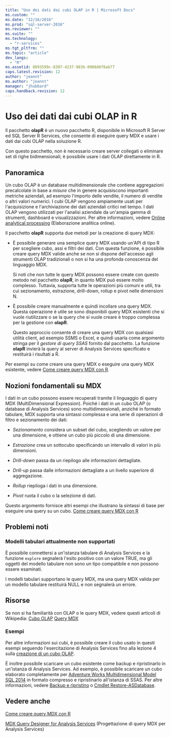 ```yaml
---
title: "Uso dei dati dai cubi OLAP in R | Microsoft Docs"
ms.custom: ""
ms.date: "12/16/2016"
ms.prod: "sql-server-2016"
ms.reviewer: ""
ms.suite: ""
ms.technology: 
  - "r-services"
ms.tgt_pltfrm: ""
ms.topic: "article"
dev_langs: 
  - "R"
ms.assetid: 8093599c-8307-4237-983b-0908d0f8ab77
caps.latest.revision: 12
author: "jeannt"
ms.author: "jeannt"
manager: "jhubbard"
caps.handback.revision: 12
---
```

# Uso dei dati dai cubi OLAP in R

Il pacchetto **olapR** è un nuovo pacchetto R, disponibile in Microsoft R Server ed SQL Server R Services, che consente di eseguire query MDX e usare i dati dai cubi OLAP nella soluzione R.

Con questo pacchetto, non è necessario creare server collegati o eliminare set di righe bidimensionali; è possibile usare i dati OLAP direttamente in R.

## <a name="overview"></a>Panoramica

Un cubo OLAP è un database multidimensionale che contiene aggregazioni precalcolate in base a *misure* che in genere acquisiscono importanti metriche aziendali, ad esempio l'importo delle vendite, il numero di vendite o altri valori numerici. I cubi OLAP vengono ampiamente usati per l'acquisizione e l'archiviazione dei dati aziendali critici nel tempo. I dati OLAP vengono utilizzati per l'analisi aziendale da un'ampia gamma di strumenti, dashboard e visualizzazioni. Per altre informazioni, vedere [Online analytical processing](https://en.wikipedia.org/wiki/Online_analytical_processing) (Elaborazione analitica online).

Il pacchetto **olapR** supporta due metodi per la creazione di query MDX: 

- È possibile generare una semplice query MDX usando un'API di tipo R per scegliere cubo, assi e filtri dei dati. Con questa funzione, è possibile creare query MDX valide anche se non si dispone dell'accesso agli strumenti OLAP tradizionali o non si ha una profonda conoscenza del linguaggio MDX.

  Si noti che non tutte le query MDX possono essere create con questo metodo nel pacchetto **olapR**, in quanto MDX può essere molto complesso. Tuttavia, supporta tutte le operazioni più comuni e utili, tra cui sezionamento, estrazione, drill-down, rollup e pivot nelle dimensioni N.

+ È possibile creare manualmente e quindi incollare una query MDX. Questa operazione è utile se sono disponibili query MDX esistenti che si vuole riutilizzare o se la query che si vuole creare è troppo complessa per la gestione con **olapR**. 

  Questo approccio consente di creare una query MDX con qualsiasi utilità client, ad esempio SSMS o Excel, e quindi usarla come argomento stringa per il *gestore di query SSAS* fornito dal pacchetto. La funzione **olapR** invierà la query al server di Analysis Services specificato e restituirà i risultati a R.

Per esempi su come creare una query MDX o eseguire una query MDX esistente, vedere [Come creare query MDX con R](../../advanced-analytics/r-services/how-to-create-mdx-queries-using-olapr.md).


## <a name="mdx-basics"></a>Nozioni fondamentali su MDX

I dati in un cubo possono essere recuperati tramite il linguaggio di query MDX (MultiDimensional Expression). Poiché i dati in un cubo OLAP (o database di Analysis Services) sono multidimensionali, anziché in formato tabulare, MDX supporta una sintassi complessa e una serie di operazioni di filtro e sezionamento dei dati:

+ *Sezionamento* considera un subset del cubo, scegliendo un valore per una dimensione, e ottiene un cubo più piccolo di una dimensione. 

+ *Estrazione* crea un sottocubo specificando un intervallo di valori in più dimensioni.

+ *Drill-down* passa da un riepilogo alle informazioni dettagliate.

+ *Drill-up* passa dalle informazioni dettagliate a un livello superiore di aggregazione.

+ *Rollup* riepiloga i dati in una dimensione.

+ *Pivot* ruota il cubo o la selezione di dati.

Questo argomento fornisce altri esempi che illustrano la sintassi di base per eseguire una query su un cubo.
[Come creare query MDX con R](../../advanced-analytics/r-services/how-to-create-mdx-queries-using-olapr.md)


## <a name="known-issues"></a>Problemi noti

### <a name="tabular-models-not-supported-currently"></a>Modelli tabulari attualmente non supportati

È possibile connettersi a un'istanza tabulare di Analysis Services e la funzione `explore` segnalerà l'esito positivo con un valore TRUE, ma gli oggetti del modello tabulare non sono un tipo compatibile e non possono essere esaminati. 

I modelli tabulari supportano le query MDX, ma una query MDX valida per un modello tabulare restituirà NULL e non segnalerà un errore.

## <a name="resources"></a>Risorse

Se non si ha familiarità con OLAP o le query MDX, vedere questi articoli di Wikipedia: [Cubo OLAP](https://en.wikipedia.org/wiki/OLAP_cube)
[Query MDX](https://en.wikipedia.org/wiki/MultiDimensional_eXpressions)

### <a name="samples"></a>Esempi

Per altre informazioni sui cubi, è possibile creare il cubo usato in questi esempi seguendo l'esercitazione di Analysis Services fino alla lezione 4 sulla [creazione di un cubo OLAP](https://msdn.microsoft.com/library/ms170208.aspx).

È inoltre possibile scaricare un cubo esistente come backup e ripristinarlo in un'istanza di Analysis Services. Ad esempio, è possibile scaricare un cubo elaborato completamente per [Adventure Works Multidimensional Model SQL 2014](http://msftdbprodsamples.codeplex.com/downloads/get/882334) in formato compresso e ripristinarlo all'istanza di SSAS. Per altre informazioni, vedere [Backup e ripristino](../../analysis-services/multidimensional-models/backup-and-restore-of-analysis-services-databases.md) o [Cmdlet Restore-ASDatabase](../../analysis-services/powershell/restore-asdatabase-cmdlet.md).

## <a name="see-also"></a>Vedere anche
[Come creare query MDX con R](../../advanced-analytics/r-services/how-to-create-mdx-queries-using-olapr.md)

[MDX Query Designer for Analysis Services](Analysis%20Services%20MDX%20Query%20Designer%20User%20Interface%20\(Report%20Builder\).md) (Progettazione di query MDX per Analysis Services)


